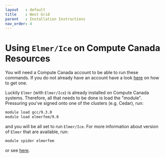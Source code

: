 ```yaml
---
layout   : default
title    : West Grid
parent   : Installation Instructions
nav_order: 4
---
```


# Using `Elmer/Ice` on Compute Canada Resources

You will need a Compute Canada account to be able to run these commands.
If you do not already have an account have a look [here](https://www.computecanada.ca/research-portal/account-management/apply-for-an-account/) on how to get one.

Luckily `Elmer` (with `Elmer/Ice`) is already installed on Compute Canada systems.
Therefore, all that needs to be done is load the "module".
Pressuring you've signed onto one of the clusters (e.g. Cedar), run:

```bash
module load gcc/9.3.0
module load elmerfem/9.0
```

and you will be all set to run `Elmer/Ice`. For more information about version of `Elmer` that are available, run:

```bash
module spider elmerfem
```
or see [here](https://docs.computecanada.ca/wiki/Available_software).
